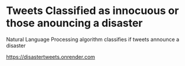 # Tweets Classified as innocuous or those anouncing a disaster

Natural Language Processing algorithm classifies if tweets announce a disaster

https://disastertweets.onrender.com

